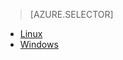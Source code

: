 > [AZURE.SELECTOR]
- [Linux](../articles/hdinsight/hdinsight-hadoop-customize-cluster-linux.md)
- [Windows](../articles/hdinsight/hdinsight-hadoop-customize-cluster.md)
